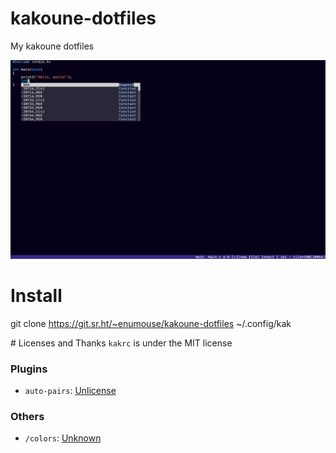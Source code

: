 # kakoune-dotfiles
My kakoune dotfiles

![screenshot](assets/screenshot.png)

# Install
git clone https://git.sr.ht/~enumouse/kakoune-dotfiles ~/.config/kak

# Licenses and Thanks
`kakrc` is under the MIT license

### Plugins
- `auto-pairs`: [Unlicense](https://github.com/alexherbo2/auto-pairs.kak/blob/master/UNLICENSE)

### Others
- `/colors`: [Unknown](https://github.com/Delapouite/kakoune-colors)
